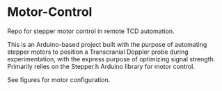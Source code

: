 # Motor-Control
Repo for stepper motor control in remote TCD automation.

This is an Arduino-based project built with the purpose of automating stepper motors to position a Transcranial Doppler probe during experimentation, with the express purpose of optimizing signal strength. Primarily relies on the Stepper.h Arduino library for motor control. 

See figures for motor configuration.
